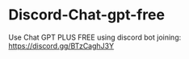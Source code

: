 # Discord-Chat-gpt-free
Use Chat GPT PLUS FREE using discord bot joining: https://discord.gg/BTzCaghJ3Y







                                                              